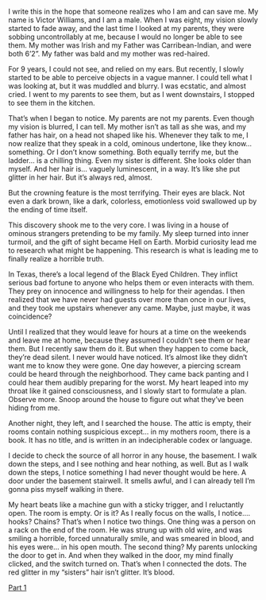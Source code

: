 I write this in the hope that someone realizes who I am and can save me. My name is Victor Williams, and I am a male. When I was eight, my vision slowly started to fade away, and the last time I looked at my parents, they were sobbing uncontrollably at me, because I would no longer be able to see them. My mother was Irish and my Father was Carribean-Indian, and were both 6’2”. My father was bald and my mother was red-haired. 

For 9 years, I could not see, and relied on my ears. But recently, I slowly started to be able to perceive objects in a vague manner. I could tell what I was looking at, but it was muddled and blurry. I was ecstatic, and almost cried. I went to my parents to see them, but as I went downstairs, I stopped to see them in the kitchen. 

That’s when I began to notice. My parents are not my parents. Even though my vision is blurred, I can tell. My mother isn’t as tall as she was, and my father has hair, on a head not shaped like his. Whenever they talk to me, I now realize that they speak in a cold, ominous undertone, like they know… something. Or I don’t know something. Both equally terrify me, but the ladder… is a chilling thing. Even my sister is different. She looks older than myself. And her hair is… vaguely luminescent, in a way. It’s like she put glitter in her hair. But it’s always red, almost. 


But the crowning feature is the most terrifying. Their eyes are black. Not even a dark brown, like a dark, colorless, emotionless void swallowed up by the ending of time itself. 

This discovery shook me to the very core. I was living in a house of ominous strangers pretending to be my family. My sleep turned into inner turmoil, and the gift of sight became Hell on Earth. Morbid curiosity lead me to research what might be happening. This research is what is leading me to finally realize a horrible truth.

In Texas, there’s a local legend of the Black Eyed Children. They inflict serious bad fortune to anyone who helps them or even interacts with them. They prey on innocence and willingness to help for their agendas. I then realized that we have never had guests over more than once in our lives, and they took me upstairs whenever any came. Maybe, just maybe, it was coincidence?

Until I realized that they would leave for hours at a time on the weekends and leave me at home, because they assumed I couldn’t see them or hear them. But I recently saw them do it. But when they happen to come back, they’re dead silent. I never would have noticed. It’s almost like they didn’t want me to know they were gone. One day however, a piercing scream could be heard through the neighborhood. They came back panting and I could hear them audibly preparing for the worst. My heart leaped into my throat like it gained consciousness, and I slowly start to formulate a plan. Observe more. Snoop around the house to figure out what they’ve been hiding from me. 

Another night, they left, and I searched the house. The attic is empty, their rooms contain nothing suspicious except… in my mothers room, there is a book. It has no title, and is written in an indecipherable codex or language. 

I decide to check the source of all horror in any house, the basement. I walk down the steps, and I see nothing and hear nothing, as well. But as I walk down the steps, I notice something I had never thought would be here. A door under the basement stairwell. It smells awful, and I can already tell I’m gonna piss myself walking in there. 

My heart beats like a machine gun with a sticky trigger, and I reluctantly open. The room is empty. Or is it? As I really focus on the walls, I notice…. hooks? Chains? That’s when I notice two things. One thing was a person on a rack on the end of the room. He was strung up with old wire, and was smiling a horrible, forced unnaturally smile, and was smeared in blood, and his eyes were… in his open mouth. The second thing? My parents unlocking the door to get in. And when they walked in the door, my mind finally clicked, and the switch turned on. That’s when I connected the dots. The red glitter in my “sisters” hair isn’t glitter. It’s blood.












[Part 1](https://www.reddit.com/r/nosleep/comments/x8z8ja/ive_been_blind_since_i_was_eight_but_i_recently/?utm_source=share&utm_medium=ios_app&utm_name=iossmf)